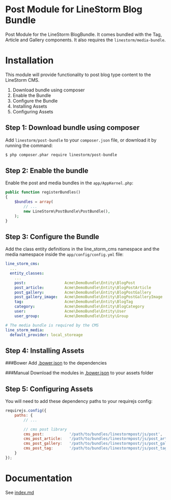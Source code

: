 Post Module for LineStorm Blog Bundle
========================================

Post Module for the LineStorm BlogBundle. It comes bundled with the Tag, Article and Gallery components. It also requires
the `linestorm/media-bundle`.

Installation
============
This module will provide functionality to post blog type content to the LineStorm CMS.

1. Download bundle using composer
2. Enable the Bundle
3. Configure the Bundle
4. Installing Assets
5. Configuring Assets

Step 1: Download bundle using composer
--------------------------------------

Add `linestorm/post-bundle` to your `composer.json` file, or download it by running the command:

```bash
$ php composer.phar require linestorm/post-bundle
```

Step 2: Enable the bundle
-------------------------

Enable the post and media bundles in the `app/AppKernel.php`:

```php
public function registerBundles()
{
    $bundles = array(
        // ...
        new LineStorm\PostBundle\PostBundle(),
    );
}
```

Step 3: Configure the Bundle
----------------------------

Add the class entity definitions in the line_storm_cms namespace and the media namespace
inside the `app/config/config.yml` file:

```yml
line_storm_cms:
  ...
  entity_classes:
    ...
    post:                 Acme\DemoBundle\Entity\BlogPost
    post_article:         Acme\DemoBundle\Entity\BlogPostArticle
    post_gallery:         Acme\DemoBundle\Entity\BlogPostGallery
    post_gallery_image:   Acme\DemoBundle\Entity\BlogPostGalleryImage
    tag:                  Acme\DemoBundle\Entity\BlogTag
    category:             Acme\DemoBundle\Entity\BlogCategory
    user:                 Acme\DemoBundle\Entity\User
    user_group:           Acme\DemoBundle\Entity\Group

# The media bundle is required by the CMS
line_storm_media:
  default_provider: local_storeage
```

Step 4: Installing Assets
-------------------------

###Bower
Add [.bower.json](.bower.json) to the dependencies

###Manual
Download the modules in [.bower.json](.bower.json) to your assets folder


Step 5: Configuring Assets
-------------------------

You will need to add these dependency paths to your requirejs config:

```js
requirejs.config({
    paths: {
        // ...

        // cms post library
        cms_post:           '/path/to/bundles/linestormpost/js/post',
        cms_post_article:   '/path/to/bundles/linestormpost/js/post_article',
        cms_post_gallery:   '/path/to/bundles/linestormpost/js/post_gallery',
        cms_post_tag:       '/path/to/bundles/linestormpost/js/post_tag',
    }
});
```


Documentation
=============

See [index.md](docs/index.md)

